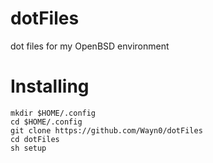 # dotFiles
dot files for my OpenBSD environment

# Installing
```
mkdir $HOME/.config
cd $HOME/.config
git clone https://github.com/Wayn0/dotFiles
cd dotFiles
sh setup
```
